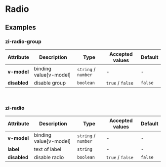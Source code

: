 # Radio

## Examples

<ex-code name="ex-radio-basic"></ex-code>

<ex-code name="ex-radio-disabled"></ex-code>

<ex-code name="ex-radio-group"></ex-code>

<ex-footer edit-link="https://github.com/zeit-ui/vue/edit/master/docs/zh-cn/components/avatar.md">
<h3>zi-radio-group</h3>

| Attribute | Description | Type | Accepted values | Default
| ---------- | ---------- | ---- |  -------------- | ------ |
| **v-model** | binding value[v-model] | `string` / `number` | - | - |
| **disabled** | disable group | `boolean` | `true` / `false` | `false` |

<br/>
<h3>zi-radio</h3>

| Attribute | Description | Type | Accepted values | Default
| ---------- | ---------- | ---- |  -------------- | ------ |
| **v-model** | binding value[v-model] | `string` / `number` | - | - |
| **label** | text of label | `string` | - | - |
| **disabled** | disable radio | `boolean` | `true` / `false` | `false` |

</ex-footer>
